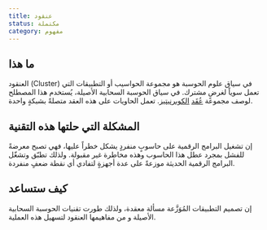 ```yaml
---
title: عنقود
status: مكتملة
category: مفهوم
---
```


## ما هذا
العنقود (Cluster) في سياق علوم الحوسبة هو مجموعة الحواسيب أو التطبيقات التي تعمل سوياً لغرضٍ مشترك.
في سياق الحوسبة السحابية الأصيلة، يُستخدم هذا المصطلح لوصف مجموعة [عُقَد](/nodes) [الكوبرنيتيز](/kubernetes/).
تعمل الحاويات على هذه العقد متصلةً بشبكةٍ واحدة.

## المشكلة التي حلتها هذه التقنية
إن تشغيل البرامج الرقمية على حاسوبٍ منفردٍ يشكل خطراً عليها،
فهي تصبح معرضةً للفشل بمجرد عطل هذا الحاسوب وهذه مخاطرة غير مقبولة.
ولذلك تطبّق وتشغّل البرامج الرقمية الحديثة موزعةً على عدة أجهزةٍ لتفادي أي نقطة ضعفٍ منفردة.

##  كيف ستساعد
إن تصميم التطبيقات المُوَزَّعة مسألة معقدة،
ولذلك طورت تقنيات الحوسبة السحابية الأصيلة و من مفاهيمها العنقود لتسهيل هذه العملية.
